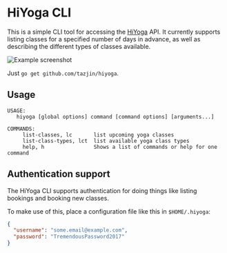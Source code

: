 HiYoga CLI
==========

This is a simple CLI tool for accessing the [HiYoga][] API. It currently supports listing classes for a specified number
of days in advance, as well as describing the different types of classes available.

![Example screenshot](http://i.imgur.com/0NOk1SK.png)

Just `go get github.com/tazjin/hiyoga`.

## Usage

```
USAGE:
   hiyoga [global options] command [command options] [arguments...]

COMMANDS:
     list-classes, lc       list upcoming yoga classes
     list-class-types, lct  list available yoga class types
     help, h                Shows a list of commands or help for one command
```

## Authentication support

The HiYoga CLI supports authentication for doing things like listing bookings and booking new classes.

To make use of this, place a configuration file like this in `$HOME/.hiyoga`:

```json
{
  "username": "some.email@example.com",
  "password": "TremendousPassword2017"
}

```

[HiYoga]: https://www.hiyoga.no/
